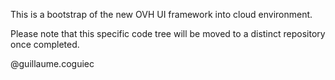 This is a bootstrap of the new OVH UI framework into cloud environment.

Please note that this specific code tree will be moved to a distinct repository once completed.

@guillaume.coguiec
